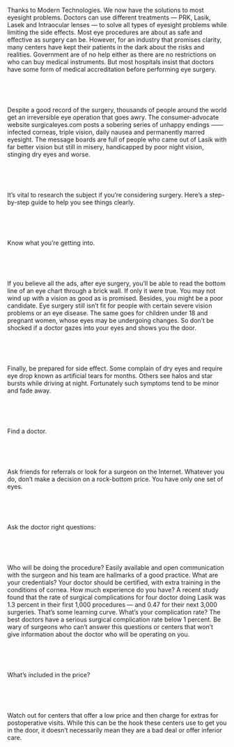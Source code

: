 <p>
	Thanks to Modern Technologies. We now have the solutions to most eyesight problems. Doctors can use different treatments — PRK, Lasik, Lasek and Intraocular lenses — to solve all types of eyesight problems while limiting the side effects. Most eye procedures are about as safe and effective as surgery can be. However, for an industry that promises clarity, many centers have kept their patients in the dark about the risks and realities. Government are of no help either as there are no restrictions on who can buy medical instruments. But most hospitals insist that doctors have some form of medical accreditation before performing eye surgery.
</p>
<p>
	<br />
</p>
<p>
	<br />
</p>
<p>
	Despite a good record of the surgery, thousands of people around the world get an irreversible eye operation that goes awry. The consumer-advocate website surgicaleyes.com posts a sobering series of unhappy endings —— infected corneas, triple vision, daily nausea and permanently marred eyesight. The message boards are full of people who came out of Lasik with far better vision but still in misery, handicapped by poor night vision, stinging dry eyes and worse.
</p>
<p>
	<br />
</p>
<p>
	<br />
</p>
<p>
	It’s vital to research the subject if you’re considering surgery. Here’s a step-by-step guide to help you see things clearly.
</p>
<p>
	<br />
</p>
<p>
	<br />
</p>
<p>
	Know what you’re getting into.
</p>
<p>
	<br />
</p>
<p>
	<br />
</p>
<p>
	If you believe all the ads, after eye surgery, you’ll be able to read the bottom line of an eye chart through a brick wall. If only it were true. You may not wind up with a vision as good as is promised. Besides, you might be a poor candidate. Eye surgery still isn’t fit for people with certain severe vision problems or an eye disease. The same goes for children under 18 and pregnant women, whose eyes may be undergoing changes. So don’t be shocked if a doctor gazes into your eyes and shows you the door.
</p>
<p>
	<br />
</p>
<p>
	<br />
</p>
<p>
	Finally, be prepared for side effect. Some complain of dry eyes and require eye drop known as artificial tears for months. Others see halos and star bursts while driving at night. Fortunately such symptoms tend to be minor and fade away.
</p>
<p>
	<br />
</p>
<p>
	<br />
</p>
<p>
	Find a doctor.
</p>
<p>
	<br />
</p>
<p>
	<br />
</p>
<p>
	Ask friends for referrals or look for a surgeon on the Internet. Whatever you do, don’t make a decision on a rock-bottom price. You have only one set of eyes.
</p>
<p>
	<br />
</p>
<p>
	<br />
</p>
<p>
	Ask the doctor right questions:
</p>
<p>
	<br />
</p>
<p>
	<br />
</p>
<p>
	Who will be doing the procedure? Easily available and open communication with the surgeon and his team are hallmarks of a good practice. What are your credentials? Your doctor should be certified, with extra training in the conditions of cornea. How much experience do you have? A recent study found that the rate of surgical complications for four doctor doing Lasik was 1.3 percent in their first 1,000 procedures — and 0.47 for their next 3,000 surgeries. That’s some learning curve. What’s your complication rate? The best doctors have a serious surgical complication rate below 1 percent. Be wary of surgeons who can’t answer this questions or centers that won’t give information about the doctor who will be operating on you.
</p>
<p>
	<br />
</p>
<p>
	<br />
</p>
<p>
	What’s included in the price?
</p>
<p>
	<br />
</p>
<p>
	<br />
</p>
<p>
	Watch out for centers that offer a low price and then charge for extras for postoperative visits. While this can be the hook these centers use to get you in the door, it doesn’t necessarily mean they are a bad deal or offer inferior care.
</p>
